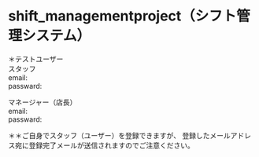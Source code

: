 # shift_managementproject（シフト管理システム）

＊テストユーザー<br>
スタッフ<br>
email:<br>
passward:<br>

マネージャー（店長）<br>
email:<br>
passward:<br>

＊＊ご自身でスタッフ（ユーザー）を登録できますが、
登録したメールアドレス宛に登録完了メールが送信されますのでご注意ください。
